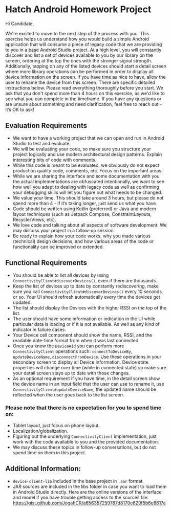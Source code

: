 # Hatch Android Homework Project

Hi Candidate,

We're excited to move to the next step of the process with you. This exercise helps us understand how you would build a simple Android application that will consume a piece of legacy code that we are providing to you in a base Android Studio project. At a high level, you will constantly discover and list a set of devices available to you by our library on the screen, ordering at the top the ones with the stronger signal strength. Additionally, tapping on any of the listed devices should start a detail screen where more library operations can be performed in order to display all device information on the screen. If you have time as nice to have, allow the user to rename the device from this screen. There are specific detailed instructions below. Please read everything thoroughly before you start. We ask that you don't spend more than 4 hours on this exercise, as we'd like to see what you can complete in the timeframe. If you have any questions or are unsure about something and need clarification, feel free to reach out - it’s OK to ask!

## Evaluation Requirements

- We want to have a working project that we can open and run in Android Studio to test and evaluate.
- We will be evaluating your code, so make sure you structure your project logically and use modern architectural design patterns. Explain interesting bits of code with comments.
- While this code is meant to be evaluated, we obviously do not expect production quality code, comments, etc. Focus on the important areas.
- While we are sharing the interface and some documentation with you the actual implementations are obfuscated intentionally, we want to see how well you adapt to dealing with legacy code as well as confirming your debugging skills will let you figure out what needs to be changed.
- We value your time. This should take around 3 hours, but please do not spend more than 4 - if it’s taking longer, just send us what you have.
- Code should be written using Kotlin (preferred) or Java and modern layout techniques (such as Jetpack Compose, ConstraintLayouts, RecyclerViews, etc).
- We love code and talking about all aspects of software development. We may discuss your project in a follow-up session.
- Be ready to explain how your code works, why you made various (technical) design decisions, and how various areas of the code or functionality can be improved or extended.

## Functional Requirements

- You should be able to list all devices by using `ConnectivityClient#discoverDevices()`, even if there are thousands.
- Keep the list of devices up to date by constantly rediscovering, make sure you call `ConnectivityClient#discoverDevices()` every 10 seconds or so. Your UI should refresh automatically every time the devices get updated.
- The list should display the Devices with the higher RSSI on the top of the list.
- The user should have some information or indication in the UI while particular data is loading or if it is not available. As well as any kind of indicator in failure cases.
- Your Device cell component should show the name, RSSI, and the readable date-time format from when it was last connected.
- Once you know the `Device#id` you can perform more `ConnectivityClient` operations such: `connectToDeviceBy`, `updateDeviceName`, `disconnectFromDevice`. Use these operations in your secondary screen to display all Device information. Device state properties will change over time (while in connected state) so make sure your detail screen stays up to date with those changes.
- As an optional requirement if you have time, in the detail screen show the device name in an input field that the user can use to rename it, use `ConnectivityClient#updateDeviceName`, the updated name should be reflected when the user goes back to the list screen.
### Please note that there is no expectation for you to spend time on:
- Tablet layout, just focus on phone layout.
- Localization/globalization.
- Figuring out the underlying `ConnectivityClient` implementation, just work with the code available to you and the provided documentation.
- We may discuss these topics in follow-up conversations, but do not spend time on them in this project.

## Additional Information:

- `device-client-lib` included in the base project in `.aar` format.
- JAR sources are included in the libs folder in case you want to load them in Android Studio directly. Here are the online versions of the interface and model if you have trouble getting access to the sources file: https://gist.github.com/JogahCR/a656357259787d8170e629f5b6e8617a
